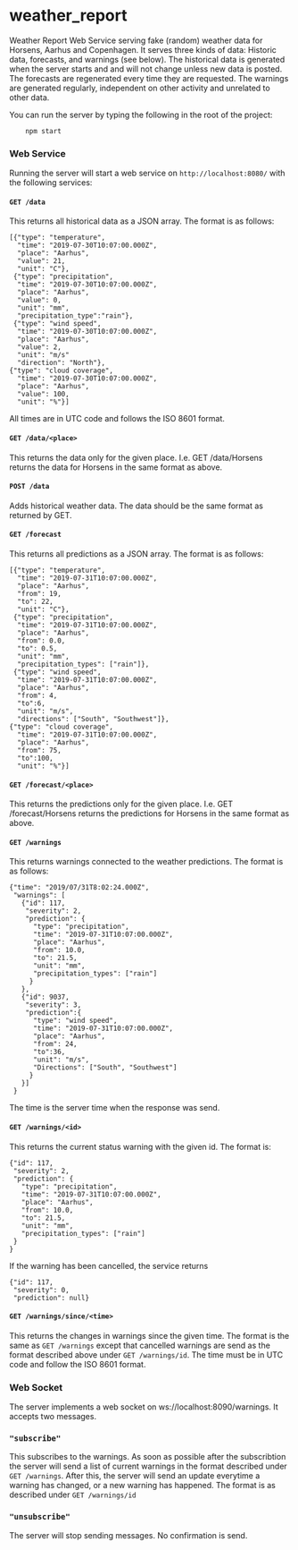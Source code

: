# weather_report
Weather Report Web Service serving fake (random) weather data for Horsens, Aarhus and Copenhagen. It serves three kinds of data: Historic data, forecasts, and warnings (see below). The historical data is generated when the server starts and and will not change unless new data is posted. The forecasts are regenerated every time they are requested. The warnings are generated regularly, independent on other activity and unrelated to other data.

You can run the server by typing the following in the root of the project:
```
	npm start
  ```
### Web Service
Running the server will start a web service on `http://localhost:8080/` with the following services:

#### `GET /data`

This returns all historical data as a JSON array. The format is as follows:
```
[{"type": "temperature",
  "time": "2019-07-30T10:07:00.000Z",
  "place": "Aarhus",
  "value": 21,
  "unit": "C"},
 {"type": "precipitation",
  "time": "2019-07-30T10:07:00.000Z",
  "place": "Aarhus",
  "value": 0,
  "unit": "mm",
  "precipitation_type":"rain"},
 {"type": "wind speed",
  "time": "2019-07-30T10:07:00.000Z",
  "place": "Aarhus",
  "value": 2,
  "unit": "m/s"
  "direction": "North"},
{"type": "cloud coverage",
  "time": "2019-07-30T10:07:00.000Z",
  "place": "Aarhus",
  "value": 100,
  "unit": "%"}]
  ```
All times are in UTC code and follows the ISO 8601 format.

#### `GET /data/<place>`
This returns the data only for the given place. I.e. GET /data/Horsens returns the data for Horsens in the same format as above.

#### `POST /data`
Adds historical weather data. The data should be the same format as returned by GET.

#### `GET /forecast`

This returns all predictions as a JSON array. The format is as follows:
```
[{"type": "temperature",
  "time": "2019-07-31T10:07:00.000Z",
  "place": "Aarhus",
  "from": 19,
  "to": 22,
  "unit": "C"},
 {"type": "precipitation",
  "time": "2019-07-31T10:07:00.000Z",
  "place": "Aarhus",
  "from": 0.0,
  "to": 0.5,
  "unit": "mm",
  "precipitation_types": ["rain"]},
 {"type": "wind speed",
  "time": "2019-07-31T10:07:00.000Z",
  "place": "Aarhus",
  "from": 4,
  "to":6,
  "unit": "m/s",
  "directions": ["South", "Southwest"]},
{"type": "cloud coverage",
  "time": "2019-07-31T10:07:00.000Z",
  "place": "Aarhus",
  "from": 75,
  "to":100,
  "unit": "%"}]
  ```

#### `GET /forecast/<place>`
This returns the predictions only for the given place. I.e. GET /forecast/Horsens returns the predictions for Horsens in the same format as above.

#### `GET /warnings`
This returns warnings connected to the weather predictions. The format is as follows:
```
{"time": "2019/07/31T8:02:24.000Z",
 "warnings": [
   {"id": 117,
    "severity": 2,
    "prediction": {
      "type": "precipitation",
      "time": "2019-07-31T10:07:00.000Z",
      "place": "Aarhus",
      "from": 10.0,
      "to": 21.5,
      "unit": "mm",
      "precipitation_types": ["rain"]
     }
   },
   {"id": 9037,
    "severity": 3, 
    "prediction":{
      "type": "wind speed",
      "time": "2019-07-31T10:07:00.000Z",
      "place": "Aarhus",
      "from": 24,
      "to":36,
      "unit": "m/s",
      "Directions": ["South", "Southwest"]
     }
   }]
 }
  ```
The time is the server time when the response was send.

#### `GET /warnings/<id>`
This returns the current status warning with the given id. The format is:
```
{"id": 117,
 "severity": 2,
 "prediction": {
   "type": "precipitation",
   "time": "2019-07-31T10:07:00.000Z",
   "place": "Aarhus",
   "from": 10.0,
   "to": 21.5,
   "unit": "mm",
   "precipitation_types": ["rain"]
 }
}
```

If the warning has been cancelled, the service returns
```
{"id": 117,
 "severity": 0,
 "prediction": null}
  ```

#### `GET /warnings/since/<time>`
This returns the changes in warnings since the given time. The format is the same as `GET /warnings` except that cancelled warnings are send as the format described above under `GET /warnings/id`. The time must be in UTC code and follow the ISO 8601 format.

### Web Socket
The server implements a web socket on ws://localhost:8090/warnings. It accepts two messages.

### `"subscribe"`
This subscribes to the warnings. As soon as possible after the subscribtion the server will send a list of current warnings in the format described under `GET /warnings`. After this, the server will send an update everytime a warning has changed, or a new warning has happened. The format is as described under `GET /warnings/id`

### `"unsubscribe"`
The server will stop sending messages. No confirmation is send.

